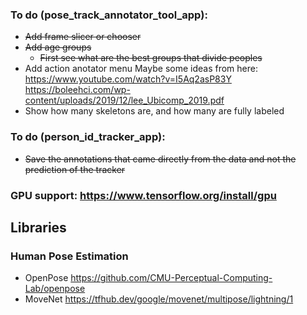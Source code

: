 ### To do (pose_track_annotator_tool_app):

- ~~Add frame slicer or chooser~~
- ~~Add age groups~~
    - ~~First see what are the best groups that divide peoples~~
- Add action anotator menu
    Maybe some ideas from here: https://www.youtube.com/watch?v=I5Aq2asP83Y
    https://boleehci.com/wp-content/uploads/2019/12/lee_Ubicomp_2019.pdf
- Show how many skeletons are, and how many are fully labeled


### To do (person_id_tracker_app):

- ~~Save the annotations that came directly from the data and not the prediction of the tracker~~

### GPU support: https://www.tensorflow.org/install/gpu

## Libraries
### Human Pose Estimation
- OpenPose https://github.com/CMU-Perceptual-Computing-Lab/openpose
- MoveNet https://tfhub.dev/google/movenet/multipose/lightning/1